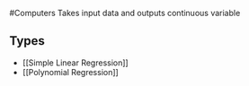 #Computers 
Takes input data and outputs continuous variable
## Types
* [[Simple Linear Regression]]
* [[Polynomial Regression]]